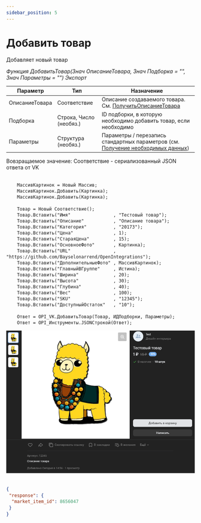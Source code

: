 ```yaml
---
sidebar_position: 5
---
```


# Добавить товар
Добавляет новый товар

*Функция ДобавитьТовар(Знач ОписаниеТовара, Знач Подборка = "", Знач Параметры = "") Экспорт*

  | Параметр | Тип | Назначение |
  |-|-|-|
  | ОписаниеТовара | Соответствие | Описание создаваемого товара. См. [ПолучитьОписаниеТовара](./Poluchit-opisanye-tovara) |
  | Подборка | Строка, Число (необяз.) | ID подборки, в которую необходимо добавить товар, если необходимо|
  | Параметры | Структура (необяз.) | Параметры / перезапись стандартных параметров (см. [Получение необходимых данных](../)) |
  
  Вовзращаемое значение: Соответствие - сериализованный JSON ответа от VK

```bsl title="Пример кода"
	
    МассивКартинок = Новый Массив;
    МассивКартинок.Добавить(Картинка);
    МассивКартинок.Добавить(Картинка);
    
    Товар = Новый Соответствие();
    Товар.Вставить("Имя"                , "Тестовый товар");    
    Товар.Вставить("Описание"           , "Описание товара");
    Товар.Вставить("Категория"          , "20173");           
    Товар.Вставить("Цена"               , 1);                
    Товар.Вставить("СтараяЦена"         , 15);     
    Товар.Вставить("ОсновноеФото"       , Картинка);                   
    Товар.Вставить("URL"                , "https://github.com/Bayselonarrend/OpenIntegrations");     
    Товар.Вставить("ДополнительныеФото" , МассивКартинок);     
    Товар.Вставить("ГлавныйВГруппе"     , Истина);                 
    Товар.Вставить("Ширина"             , 20);     
    Товар.Вставить("Высота"             , 30);     
    Товар.Вставить("Глубина"            , 40);     
    Товар.Вставить("Вес"                , 100);
    Товар.Вставить("SKU"                , "12345");
    Товар.Вставить("ДоступныйОстаток"   , "10");
    
    Ответ = OPI_VK.ДобавитьТовар(Товар, ИДПодборки, Параметры);       
    Ответ = OPI_Инструменты.JSONСтрокой(Ответ);

```

![Результат](img/1.png)

```json title="Результат"

{
 "response": {
  "market_item_id": 8656047
 }
}

```
